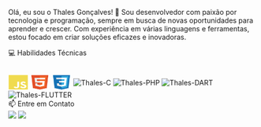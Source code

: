 Olá, eu sou o Thales Gonçalves! 👋
Sou desenvolvedor com paixão por tecnologia e programação, sempre em busca de novas oportunidades para aprender e crescer. Com experiência em várias linguagens e ferramentas, estou focado em criar soluções eficazes e inovadoras.

💻 Habilidades Técnicas
<div style="display: inline_block"><br>
  <img align="center" alt="Thales-Js" height="30" width="40" src="https://raw.githubusercontent.com/devicons/devicon/master/icons/javascript/javascript-plain.svg">
  <img align="center" alt="Thales-HTML" height="30" width="40" src="https://raw.githubusercontent.com/devicons/devicon/master/icons/html5/html5-original.svg">
  <img align="center" alt="Thales-CSS" height="30" width="40" src="https://raw.githubusercontent.com/devicons/devicon/master/icons/css3/css3-original.svg">
  <img align="center" alt="Thales-C" height="30" width="40" src="https://cdn.jsdelivr.net/gh/devicons/devicon/icons/c/c-original.svg"/>
  <img align="center" alt="Thales-PHP" height="30" width="40" src="https://cdn.jsdelivr.net/gh/devicons/devicon/icons/php/php-original.svg" />
  <img align="center" alt="Thales-DART" height="30" width="40" src="https://cdn.jsdelivr.net/gh/devicons/devicon/icons/dart/dart-original.svg" />
  <img align="center" alt="Thales-FLUTTER" height="30" width="40" src="https://cdn.jsdelivr.net/gh/devicons/devicon/icons/flutter/flutter-original.svg" />
</div>
📫 Entre em Contato
<div> 
  <a href = "mailto:thalesgoncalves3@gmail.com"><img src="https://img.shields.io/badge/-Gmail-%23333?style=for-the-badge&logo=gmail&logoColor=white" target="_blank"></a>
  <a href="https://www.linkedin.com/in/thalesgoncalves1/" target="_blank"><img src="https://img.shields.io/badge/-LinkedIn-%230077B5?style=for-the-badge&logo=linkedin&logoColor=white" target="_blank"></a> 
</div>
